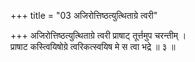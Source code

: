 +++
title = "03 अजिरोत्तिष्ठत्युत्थिताग्रे त्वरी"

+++
अजिरोत्तिष्ठत्युत्थिताग्रे त्वरी प्राषाट् तूर्त्तमुप चरन्तीम् ।  
प्राषाट कस्त्वियिषोग्रे त्वरिकत्स्वयिष मे स त्वा भद्रे ॥ ३ ॥